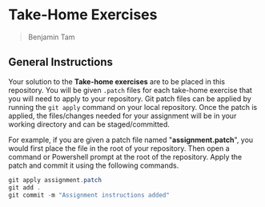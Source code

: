 # Take-Home Exercises

> Benjamin Tam

## General Instructions

Your solution to the **Take-home exercises** are to be placed in this repository. You will be given `.patch` files for each take-home exercise that you will need to apply to your repository. Git patch files can be applied by running the `git apply` command on your local repository. Once the patch is applied, the files/changes needed for your assignment will be in your working directory and can be staged/committed.

For example, if you are given a patch file named "**assignment.patch**", you would first place the file in the root of your repository. Then open a command or Powershell prompt at the root of the repository. Apply the patch and commit it using the following commands.

```powershell
git apply assignment.patch
git add .
git commit -m "Assignment instructions added"
```
